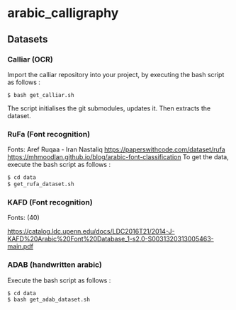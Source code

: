 # arabic_calligraphy

## Datasets

### Calliar (OCR)

Import the calliar repository into your project, by executing the bash script as follows :

```
$ bash get_calliar.sh
```

The script initialises the git submodules, updates it. Then extracts the dataset.

### RuFa (Font recognition)

Fonts: Aref Ruqaa - Iran Nastaliq
<https://paperswithcode.com/dataset/rufa>
<https://mhmoodlan.github.io/blog/arabic-font-classification>
To get the data, execute the bash script as follows :

```bash
$ cd data
$ get_rufa_dataset.sh
```

### KAFD (Font recognition)

Fonts: (40)

<https://catalog.ldc.upenn.edu/docs/LDC2016T21/2014-J-KAFD%20Arabic%20Font%20Database_1-s2.0-S0031320313005463-main.pdf>

### ADAB (handwritten arabic)

Execute the bash script as follows :

```bash
$ cd data
$ bash get_adab_dataset.sh    
```